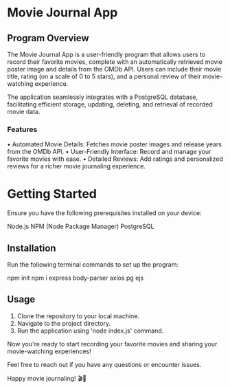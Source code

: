 # Movie Journal App

## Program Overview 
The Movie Journal App is a user-friendly program that allows users to record their favorite movies, complete with an automatically retrieved movie poster image and details from the OMDb API. Users can include their movie title, rating (on a scale of 0 to 5 stars), and a personal review of their movie-watching experience.

The application seamlessly integrates with a PostgreSQL database, facilitating efficient storage, updating, deleting, and retrieval of recorded movie data.

### Features 
• Automated Movie Details: Fetches movie poster images and release years from the OMDb API.
• User-Friendly Interface: Record and manage your favorite movies with ease.
• Detailed Reviews: Add ratings and personalized reviews for a richer movie journaling experience.

# Getting Started
Ensure you have the following prerequisites installed on your device:

Node.js
NPM (Node Package Manager)
PostgreSQL


## Installation
Run the following terminal commands to set up the program:

npm init
npm i express body-parser axios pg ejs

## Usage
1. Clone the repository to your local machine.
2. Navigate to the project directory.
3. Run the application using 'node index.js' command.

Now you're ready to start recording your favorite movies and sharing your movie-watching experiences!

Feel free to reach out if you have any questions or encounter issues.

Happy movie journaling! 🎬📝
